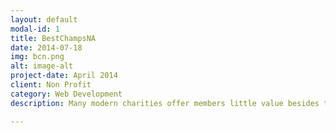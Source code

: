 ```yaml
---
layout: default
modal-id: 1
title: BestChampsNA
date: 2014-07-18
img: bcn.png
alt: image-alt
project-date: April 2014
client: Non Profit
category: Web Development
description: Many modern charities offer members little value besides the opportunity to give. BestChampsNA leverages passion in the League of Legends community, raising donations through user-created content. The platform is not entirely complete yet, please contact via email for more information! <br> <p> The source code can be found <a href="https://github.com/tboneyang/leagueoflegendscharity">here</a></p> <img src="img/portfolio/bcn1.png" class="img-responsive img-centered"></img> <br> <img src="img/portfolio/bcn2.png" class="img-responsive img-centered"></img> <br> <img src="img/portfolio/bcn3.png" class="img-responsive img-centered"></img> <br> <img src="img/portfolio/bcn4.png" class="img-responsive img-centered"></img> <br> <img src="img/portfolio/bcn5.png" class="img-responsive img-centered"></img> <br> <img src="img/portfolio/bcn6.png" class="img-responsive img-centered"></img>

---
```

